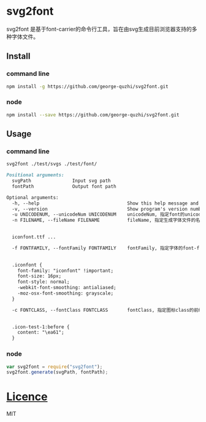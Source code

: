 # svg2font

svg2font 是基于font-carrier的命令行工具，旨在由svg生成目前浏览器支持的多种字体文件。

## Install

### command line
```sh
npm install -g https://github.com/george-quzhi/svg2font.git
```
### node
```sh
npm install --save https://github.com/george-quzhi/svg2font.git
```
## Usage

### command line
```sh
svg2font ./test/svgs ./test/font/
```
```markdown
Positional arguments:
  svgPath               Input svg path
  fontPath              Output font path

Optional arguments:
  -h, --help                                Show this help message and exit.
  -v, --version                             Show program's version number and exit.
  -u UNICODENUM, --unicodeNum UNICODENUM    unicodeNum, 指定font的unicode起始值。default 60000（默认加1）&#xEA61;。 
  -n FILENAME, --fileName FILENAME          fileName, 指定生成字体文件的名字。default iconfont。
  

  iconfont.ttf ...

  -f FONTFAMILY, --fontFamily FONTFAMILY    fontFamily, 指定字体的font-family。default iconfont
  

  .iconfont {
    font-family: "iconfont" !important;
    font-size: 16px;
    font-style: normal;
    -webkit-font-smoothing: antialiased;
    -moz-osx-font-smoothing: grayscale;
  }

  -c FONTCLASS, --fontClass FONTCLASS       fontClass, 指定图标class的前缀。default icon-。
  

  .icon-test-1:before {
    content: "\ea61";
  }

```
### node
```js
var svg2font = require("svg2font");
svg2font.generate(svgPath, fontPath);
```

# [Licence](LICENSE)

MIT

